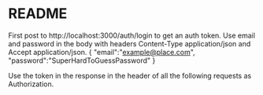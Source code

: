 # README

First post to http://localhost:3000/auth/login to get an auth token. Use email and password in the body with headers Content-Type application/json and Accept application/json.
{
  "email":"example@place.com",
  "password":"SuperHardToGuessPassword"
}

Use the token in the response in the header of all the following requests as Authorization. 
